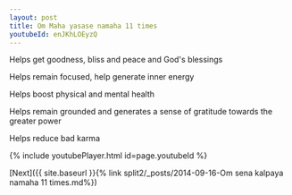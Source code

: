 ```yaml
---
layout: post
title: Om Maha yasase namaha 11 times
youtubeId: enJKhLOEyzQ
---
```

 
 
Helps get goodness, bliss and peace and God's blessings
 
Helps remain focused, help generate inner energy 
 
Helps boost physical and mental health 
 
Helps remain grounded and generates a sense of gratitude towards the greater power 
 
Helps reduce bad karma
 
 
 
 


{% include youtubePlayer.html id=page.youtubeId %}
 
[Next]({{ site.baseurl }}{% link  split2/_posts/2014-09-16-Om sena kalpaya namaha 11 times.md%})
 

